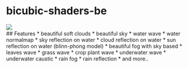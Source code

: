 # bicubic-shaders-be
<img align="left" src="https://github.com/Mcbamboo/bicubic-shaders-be/blob/e7a605f0a33dc67e66e54cf42d8385b0770cc9fc/ss/20210506_022909.jpg">
<br>
## Features
* beautiful soft clouds
* beautiful sky
* water wave
* water normalmap
* sky reflection on water
* cloud reflection on water
* sun reflection on water (blinn-phong model)
* beautiful fog with sky based
* leaves wave
* grass wave
* crop plant wave
* underwater wave
* underwater caustic
* rain fog
* rain reflection
* and more..
